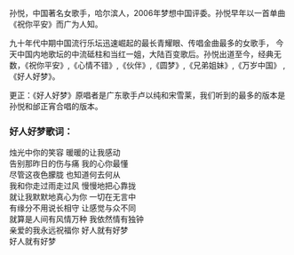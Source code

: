 

孙悦，中国著名女歌手，哈尔滨人，2006年梦想中国评委。孙悦早年以一首单曲《祝你平安》而广为人知。

九十年代中期中国流行乐坛迅速崛起的最长青耀眼、传唱金曲最多的女歌手，
今天中国内地歌坛的中流砥柱和当红一姐，大陆百变歌后。孙悦出道至今，经典无数，《祝你平安》,《心情不错》,《伙伴》,《圆梦》,《兄弟姐妹》,《万岁中国》
,《好人好梦》。

更正：《好人好梦》原唱者是广东歌手卢以纯和宋雪莱，我们听到的最多的版本是孙悦和邰正宵合唱的版本。

### 好人好梦歌词：

烛光中你的笑容 暖暖的让我感动  
告别那昨日的伤与痛 我的心你最懂  
尽管这夜色朦胧 也知道何去何从  
我和你走过雨走过风 慢慢地把心靠拢  
就让我默默地真心为你 一切在无言中  
有缘分不用说长相守 让感觉与众不同  
就算是人间有风情万种 我依然情有独钟  
亲爱的我永远祝福你 好人就有好梦  
好人就有好梦

